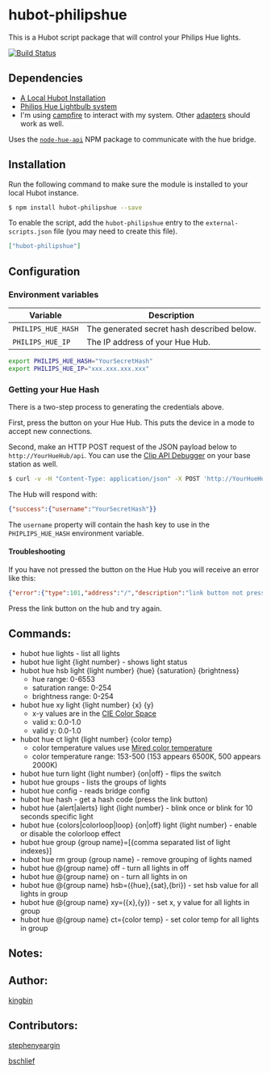 # hubot-philipshue

This is a Hubot script package that will control your Philips Hue lights.

[![Build Status](https://travis-ci.org/kingbin/hubot-philipshue.png)](https://travis-ci.org/kingbin/hubot-philipshue)

## Dependencies

- [A Local Hubot Installation](https://github.com/github/hubot/blob/master/docs/README.md "A Local Hubot Installation")
- [Philips Hue Lightbulb system](https://www.meethue.com/en-US "Philips Hue Lightbulb system")
-	I'm using [campfire](https://campfirenow.com/ "campfire") to interact with my system. Other [adapters](https://github.com/github/hubot/blob/master/docs/adapters.md) should work as well.

Uses the [`node-hue-api`](https://github.com/peter-murray/node-hue-api "Node Hue API") NPM package to communicate with the hue bridge.

## Installation

Run the following command to make sure the module is installed to your local Hubot instance.

```bash
$ npm install hubot-philipshue --save
```

To enable the script, add the `hubot-philipshue` entry to the `external-scripts.json` file (you may need to create this file).

```json
["hubot-philipshue"]
```

## Configuration

### Environment variables

| Variable           | Description                                |
| ------------------ | ------------------------------------------ |
| `PHILIPS_HUE_HASH` | The generated secret hash described below. |
| `PHILIPS_HUE_IP`   | The IP address of your Hue Hub.            |

```bash
export PHILIPS_HUE_HASH="YourSecretHash"
export PHILIPS_HUE_IP="xxx.xxx.xxx.xxx"
```

### Getting your Hue Hash

There is a two-step process to generating the credentials above.

First, press the button on your Hue Hub. This puts the device in a mode to accept new connections.

Second, make an HTTP POST request of the JSON payload below to `http://YourHueHub/api`. You can use the [Clip API Debugger](http://www.developers.meethue.com/documentation/getting-started) on your base station as well.

```bash
$ curl -v -H "Content-Type: application/json" -X POST 'http://YourHueHub/api' -d '{"devicetype": "YourAppName"}'
```

The Hub will respond with:

```json
{"success":{"username":"YourSecretHash"}}
```

The `username` property will contain the hash key to use in the `PHIPLIPS_HUE_HASH` environment variable.

#### Troubleshooting

If you have not pressed the button on the Hue Hub you will receive an error like this:

```json
{"error":{"type":101,"address":"/","description":"link button not pressed"}}
```

Press the link button on the hub and try again.

## Commands:
-   hubot hue lights - list all lights
-   hubot hue light {light number}  - shows light status
-   hubot hue hsb light {light number} {hue} {saturation} {brightness} 
    - hue range: 0-6553
    - saturation range: 0-254
    - brightness range: 0-254
-   hubot hue xy light {light number} {x} {y} 
    - x-y values are in the [CIE Color Space](http://developers.meethue.com/coreconcepts.html#color_gets_more_complicated)
    - valid x: 0.0-1.0
    - valid y: 0.0-1.0
-   hubot hue ct light {light number} {color temp}
    - color temperature values use [Mired color temperature](http://en.wikipedia.org/wiki/Mired) 
    - color temperature range: 153-500 (153 appears 6500K, 500 appears 2000K)
-   hubot hue turn light {light number} {on|off} - flips the switch
-   hubot hue groups - lists the groups of lights
-   hubot hue config - reads bridge config
-   hubot hue hash - get a hash code (press the link button)
-   hubot hue {alert|alerts} light {light number} - blink once or blink for 10 seconds specific light
-   hubot hue {colors|colorloop|loop} {on|off} light {light number} - enable or disable the colorloop effect
-   hubot hue group {group name}=[{comma separated list of light indexes}]
-   hubot hue rm group {group name} - remove grouping of lights named <group name>
-   hubot hue @{group name} off - turn all lights in <group name> off
-   hubot hue @{group name} on - turn all lights in <group name> on
-   hubot hue @{group name} hsb=({hue},{sat},{bri}) - set hsb value for all lights in group
-   hubot hue @{group name} xy=({x},{y}) - set x, y value for all lights in group
-   hubot hue @{group name} ct={color temp} - set color temp for all lights in group

## Notes:

## Author:
   [kingbin](https://github.com/kingbin "kingbin")
   
## Contributors:
   [stephenyeargin](https://github.com/stephenyeargin "stephenyeargin")
   
   [bschlief](https://github.com/bschlief "bschlief")
